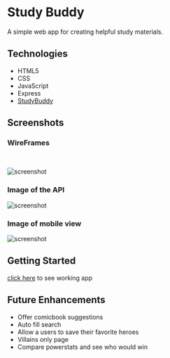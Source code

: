 # Study Buddy 

A simple web app for creating helpful study materials. 
## Technologies

- HTML5
- CSS
- JavaScript
- Express
- [StudyBuddy]()

## Screenshots

### WireFrames
<br>

![screenshot](imgs/Studybuddy.PNG)
<br>

### Image of the API
![screenshot](./img/API.PNG)

### Image of mobile view
![screenshot](./img/Phone.PNG)


## Getting Started

[click here](https://superdata.netlify.app/) to see working app

## Future Enhancements

- Offer comicbook suggestions
- Auto fill search 
- Allow a users to save their favorite heroes
- Villains only page
- Compare powerstats and see who would win 
